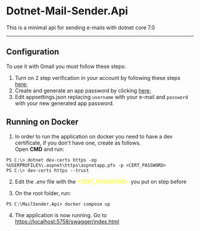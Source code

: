 # Dotnet-Mail-Sender.Api
This is a minimal api for sending e-mails with dotnet core 7.0
<hr />

## Configuration
To use it with Gmail you must follow these steps:    
1. Turn on 2 step verification in your account by following these steps [here](https://support.google.com/accounts/answer/185839);
2. Create and generate an app password by clicking [here](https://myaccount.google.com/apppasswords);
3. Edit appsettings.json replacing `username` with your e-mail and `password` with your new generated app password.

## Running on Docker
1. In order to run the application on docker you need to have a dev certificate, if you don't have one, create as follows.    
Open **CMD** and run:
```shell
PS C:\> dotnet dev-certs https -ep %USERPROFILE%\.aspnet\https\aspnetapp.pfx -p <CERT_PASSWORD>
PS C:\> dev-certs https --trust
```   

2. Edit the _.env_ file with the <span style="color:yellow"><CERT_PASSWORD></span> you put on step before

3. On the root folder, run: 
```shell 
PS C:\MailSender.Api> docker compose up
```

4. The application is now running. Go to [https://localhost:5758/swagger/index.html](https://localhost:5758/swagger/index.html)